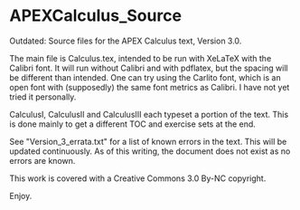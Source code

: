 APEXCalculus_Source
===================

Outdated: Source files for the APEX Calculus text, Version 3.0.

The main file is Calculus.tex, intended to be run with XeLaTeX with the Calibri font. 
It will run without Calibri and with pdflatex, but the spacing will be different than intended. One can try using the Carlito font, which is an open font with (supposedly) the same font metrics as Calibri. I have not yet tried it personally.

CalculusI, CalculusII and CalculusIII each typeset a portion of the text. This is done mainly to get a different
TOC and exercise sets at the end. 

See "Version_3_errata.txt" for a list of known errors in the text. This will be updated continuously. As of this writing, the document does not exist as no errors are known.

This work is covered with a Creative Commons 3.0 By-NC copyright.

Enjoy.
